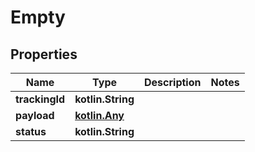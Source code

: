 
# Empty

## Properties
Name | Type | Description | Notes
------------ | ------------- | ------------- | -------------
**trackingId** | **kotlin.String** |  | 
**payload** | [**kotlin.Any**](.md) |  | 
**status** | **kotlin.String** |  | 



